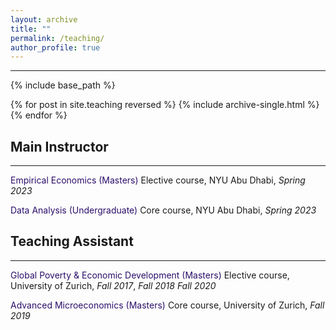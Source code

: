 ```yaml
---
layout: archive
title: ""
permalink: /teaching/
author_profile: true
---
```

---
{% include base_path %}

{% for post in site.teaching reversed %}
  {% include archive-single.html %}
{% endfor %}

## Main Instructor
---

<span style='color: #2B0E6A;'>Empirical Economics (Masters)</span> Elective course, NYU Abu Dhabi, *Spring 2023* 

<span style='color: #2B0E6A;'>Data Analysis (Undergraduate)</span> Core course, NYU Abu Dhabi, *Spring 2023*

## Teaching Assistant
---
<span style='color: #2B0E6A;'>Global Poverty & Economic Development (Masters)</span> Elective course, University of Zurich, *Fall 2017*, *Fall 2018* *Fall 2020*

<span style='color: #2B0E6A;'>Advanced Microeconomics (Masters)</span> Core course, University of Zurich, *Fall 2019*
